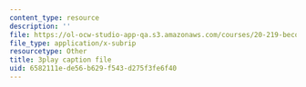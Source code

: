 ```yaml
---
content_type: resource
description: ''
file: https://ol-ocw-studio-app-qa.s3.amazonaws.com/courses/20-219-becoming-the-next-bill-nye-writing-and-hosting-the-educational-show-january-iap-2015/6582111ede56b629f543d275f3fe6f40_VHyCh1mDneE.srt
file_type: application/x-subrip
resourcetype: Other
title: 3play caption file
uid: 6582111e-de56-b629-f543-d275f3fe6f40
---
```

